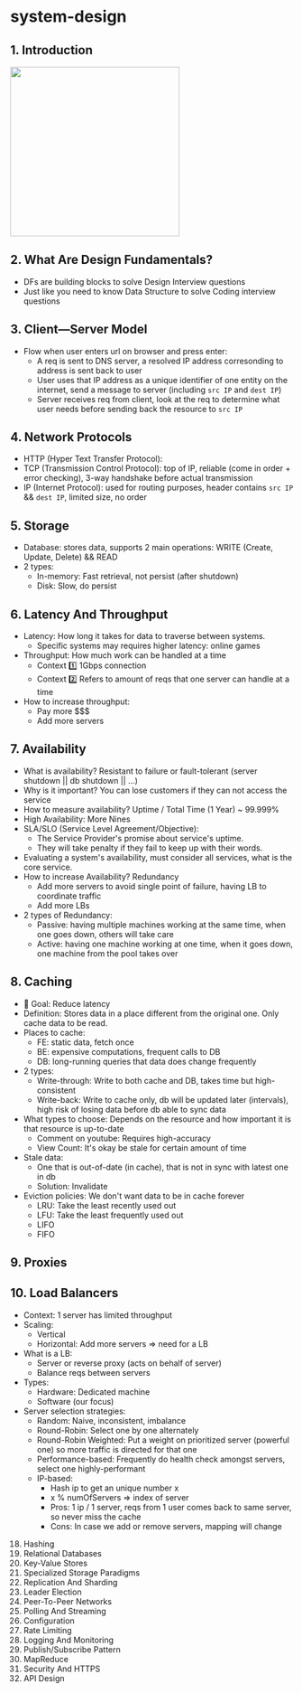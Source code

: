# system-design

## 1. Introduction
<img src="https://user-images.githubusercontent.com/28957748/134184667-4269c336-204c-48a2-abbf-d015b0216413.png" height="300px" />

## 2. What Are Design Fundamentals?
- DFs are building blocks to solve Design Interview questions
- Just like you need to know Data Structure to solve Coding interview questions

## 3. Client—Server Model
- Flow when user enters url on browser and press enter:
  - A req is sent to DNS server, a resolved IP address corresonding to address is sent back to user
  - User uses that IP address as a unique identifier of one entity on the internet, send a message to server (including `src IP` and `dest IP`)
  - Server receives req from client, look at the req to determine what user needs before sending back the resource to `src IP`

## 4. Network Protocols
- HTTP (Hyper Text Transfer Protocol): 
- TCP (Transmission Control Protocol): top of IP, reliable (come in order + error checking), 3-way handshake before actual transmission
- IP (Internet Protocol): used for routing purposes, header contains `src IP` && `dest IP`, limited size, no order

## 5. Storage
- Database: stores data, supports 2 main operations: WRITE (Create, Update, Delete) && READ
- 2 types:
  - In-memory: Fast retrieval, not persist (after shutdown)
  - Disk: Slow, do persist

## 6. Latency And Throughput
- Latency: How long it takes for data to traverse between systems.
  - Specific systems may requires higher latency: online games
- Throughput: How much work can be handled at a time
  - Context :one: 1Gbps connection 
  - Context :two: Refers to amount of reqs that one server can handle at a time
- How to increase throughput:
  - Pay more $$$
  - Add more servers  

## 7. Availability
- What is availability? Resistant to failure or fault-tolerant (server shutdown || db shutdown || ...)
- Why is it important? You can lose customers if they can not access the service
- How to measure availability? Uptime / Total Time (1 Year) ~ 99.999%
- High Availability: More Nines
- SLA/SLO (Service Level Agreement/Objective): 
  - The Service Provider's promise about service's uptime.
  - They will take penalty if they fail to keep up with their words.
- Evaluating a system's availability, must consider all services, what is the core service.
- How to increase Availability? Redundancy
  - Add more servers to avoid single point of failure, having LB to coordinate traffic
  - Add more LBs
- 2 types of Redundancy:
  - Passive: having multiple machines working at the same time, when one goes down, others will take care
  - Active: having one machine working at one time, when it goes down, one machine from the pool takes over

## 8. Caching
- 🥅 Goal: Reduce latency
- Definition: Stores data in a place different from the original one. Only cache data to be read.
- Places to cache:
  - FE: static data, fetch once
  - BE: expensive computations, frequent calls to DB
  - DB: long-running queries that data does change frequently
- 2 types:
  - Write-through: Write to both cache and DB, takes time but high-consistent
  - Write-back: Write to cache only, db will be updated later (intervals), high risk of losing data before db able to sync data
- What types to choose: Depends on the resource and how important it is that resource is up-to-date
  - Comment on youtube: Requires high-accuracy
  - View Count: It's okay be stale for certain amount of time
- Stale data:
  - One that is out-of-date (in cache), that is not in sync with latest one in db
  - Solution: Invalidate
- Eviction policies: We don't want data to be in cache forever
  - LRU: Take the least recently used out
  - LFU: Take the least frequently used out
  - LIFO
  - FIFO

## 9. Proxies
## 10. Load Balancers
- Context: 1 server has limited throughput
- Scaling:
  - Vertical
  - Horizontal: Add more servers => need for a LB
- What is a LB:
  - Server or reverse proxy (acts on behalf of server)
  - Balance reqs between servers
- Types:
  - Hardware: Dedicated machine
  - Software (our focus)
- Server selection strategies:
  - Random: Naive, inconsistent, imbalance
  - Round-Robin: Select one by one alternately
  - Round-Robin Weighted: Put a weight on prioritized server (powerful one) so more traffic is directed for that one
  - Performance-based: Frequently do health check amongst servers, select one highly-performant
  - IP-based:  
    - Hash ip to get an unique number x
    - x % numOfServers => index of server
    - Pros: 1 ip / 1 server, reqs from 1 user comes back to same server, so never miss the cache
    - Cons: In case we add or remove servers, mapping will change

18. Hashing
19. Relational Databases
20. Key-Value Stores
21. Specialized Storage Paradigms
22. Replication And Sharding
23. Leader Election
24. Peer-To-Peer Networks
25. Polling And Streaming
26. Configuration
27. Rate Limiting
28. Logging And Monitoring
29. Publish/Subscribe Pattern
30. MapReduce
31. Security And HTTPS
32. API Design
